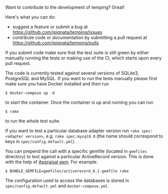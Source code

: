 Want to contribute to the development of temping? Great!

Here's what you can do:

* suggest a feature or submit a bug at https://github.com/jpignata/temping/issues
* contribute code or documentation by submitting a pull request at https://github.com/jpignata/temping/pulls

If you submit code make sure that the test suite is still green by either manually running 
the tests or making use of the CI, which starts upon every pull request. 

The code is currently tested against several versions of SQLite3, PostgreSQL and MySQL. 
If you want to run the tests manually please first make sure you have Docker 
installed and then run

```shell
$ docker-compose up -d
```

to start the container. Once the container is up and running you can run 

```shell
$ rake
``` 

to run the whole test suite. 

If you want to test a particular database adapter version run
`rake spec:<adapter version>`, e.g. `rake spec:mysql8.0` 
(the name should correspond to keys in `spec/config.default.yml`).

You can prepend the call with a specific gemfile 
(located in `gemfiles` directory) to test against a particular 
ActiveRecord version. This is done with the help of 
[Appraisal gem](https://github.com/thoughtbot/appraisal). 
For example:

```shell
$ BUNDLE_GEMFILE=gemfiles/activerecord_6.1.gemfile rake
```

The configuration used to access the databases is stored in
`spec/config.default.yml` and `docker-compose.yml`.
